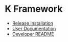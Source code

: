 K Framework
===========

-   [Release Installation](https://github.com/kframework/k/releases/latest)
-   [User Documentation](pending-documentation.md)
-   [Developer README](README.md)
